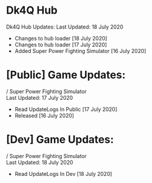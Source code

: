# Dk4Q Hub
Dk4Q Hub Updates:
Last Updated: 18 July 2020
- Changes to hub loader [18 July 2020]
- Changes to hub loader [17 July 2020]
- Added Super Power Fighting Simulator [16 July 2020]

# [Public] Game Updates:

/ Super Power Fighting Simulator \
Last Updated: 17 July 2020
- Read UpdateLogs In Public [17 July 2020]
- Released [16 July 2020]

# [Dev] Game Updates:

/ Super Power Fighting Simulator \
Last Updated: 18 July 2020
- Read UpdateLogs In Dev [18 July 2020]